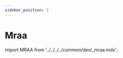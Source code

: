 ```yaml
---
sidebar_position: 2
---
```


# Mraa

import MRAA from '../../../../common/dev/\_mraa.mdx';

<MRAA />
